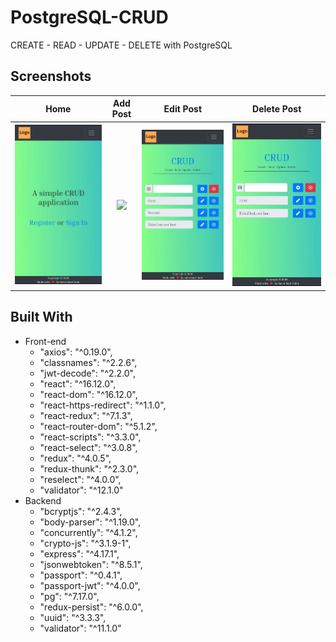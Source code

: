 # PostgreSQL-CRUD
CREATE - READ - UPDATE - DELETE with PostgreSQL

## Screenshots
| Home | Add Post | Edit Post | Delete Post |
|:----:|:----:|:----:|:-------:|
|![](image/home.jpg) | ![](image/create/jpg) | ![](image/edit.jpg)| ![](image/delete.jpg)

## Built With
- Front-end
  - "axios": "^0.19.0",
  - "classnames": "^2.2.6",
  - "jwt-decode": "^2.2.0",
  - "react": "^16.12.0",
  - "react-dom": "^16.12.0",
  - "react-https-redirect": "^1.1.0",
  - "react-redux": "^7.1.3",
  - "react-router-dom": "^5.1.2",
  - "react-scripts": "^3.3.0",
  - "react-select": "^3.0.8",
  - "redux": "^4.0.5",
  - "redux-thunk": "^2.3.0",
  - "reselect": "^4.0.0",
  - "validator": "^12.1.0"
- Backend
  - "bcryptjs": "^2.4.3",
  - "body-parser": "^1.19.0",
  - "concurrently": "^4.1.2",
  - "crypto-js": "^3.1.9-1",
  - "express": "^4.17.1",
  - "jsonwebtoken": "^8.5.1",
  - "passport": "^0.4.1",
  - "passport-jwt": "^4.0.0",
  - "pg": "^7.17.0",
  - "redux-persist": "^6.0.0",
  - "uuid": "^3.3.3",
  - "validator": "^11.1.0"